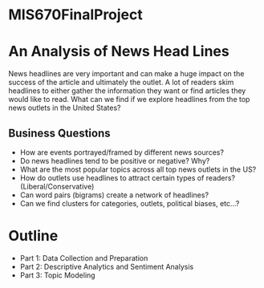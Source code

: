 # MIS670FinalProject
# An Analysis of News Head Lines

News headlines are very important and can make a huge impact on the success of the article and ultimately the outlet. A lot of readers skim headlines to either gather the information they want or find articles they would like to read. What can we find if we explore headlines from the top news outlets in the United States? 

## Business Questions
* How are events portrayed/framed by different news sources?
* Do news headlines tend to be positive or negative? Why?
* What are the most popular topics across all top news outlets in the US?
* How do outlets use headlines to attract certain types of readers? (Liberal/Conservative)
* Can word pairs (bigrams) create a network of headlines?
* Can we find clusters for categories, outlets, political biases, etc...?

# Outline
* Part 1: Data Collection and Preparation
* Part 2: Descriptive Analytics and Sentiment Analysis
* Part 3: Topic Modeling
